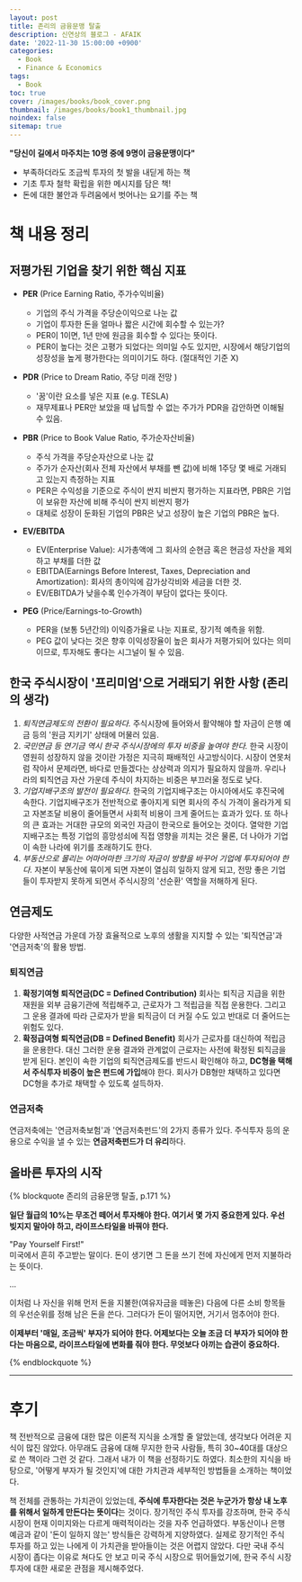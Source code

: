```yaml
---
layout: post
title: 존리의 금융문맹 탈출
description: 신연상의 블로그 - AFAIK
date: '2022-11-30 15:00:00 +0900'
categories:
  - Book
  - Finance & Economics
tags:
  - Book
toc: true
cover: /images/books/book_cover.png
thumbnail: /images/books/book1_thumbnail.jpg
noindex: false
sitemap: true
---
```


**"당신이 길에서 마주치는 10명 중에 9명이 금융문맹이다"**
- 부족하더라도 조금씩 투자의 첫 발을 내딛게 하는 책
- 기초 투자 철학 확립을 위한 메시지를 담은 책!
- 돈에 대한 불안과 두려움에서 벗어나는 요기를 주는 책

<!-- more -->

# 책 내용 정리
## 저평가된 기업을 찾기 위한 핵심 지표
- **PER** (Price Earning Ratio, 주가수익비율)  
  - 기업의 주식 가격을 주당순이익으로 나눈 값
  - 기업이 투자한 돈을 얼마나 짧은 시간에 회수할 수 있는가?
  - PER이 1이면, 1년 만에 원금을 회수할 수 있다는 뜻이다.
  - PER이 높다는 것은 고평가 되었다는 의미일 수도 있지만, 시장에서 해당기업의 성장성을 높게 평가한다는 의미이기도 하다. (절대적인 기준 X)

- **PDR** (Price to Dream Ratio, 주당 미래 전망 )
  - '꿈'이란 요소를 넣은 지표 (e.g. TESLA)
  - 재무제표나 PER만 보았을 때 납득할 수 없는 주가가 PDR을 감안하면 이해될 수 있음.

- **PBR** (Price to Book Value Ratio, 주가순자산비율)
  - 주식 가격을 주당순자산으로 나눈 값 
  - 주가가 순자산(회사 전체 자산에서 부채를 뺀 값)에 비해 1주당 몇 배로 거래되고 있는지 측정하는 지표
  - PER은 수익성을 기준으로 주식이 싼지 비싼지 평가하는 지표라면, PBR은 기업이 보유한 자산에 비해 주식이 싼지 비싼지 평가
  - 대체로 성장이 둔화된 기업의 PBR은 낮고 성장이 높은 기업의 PBR은 높다.

- **EV/EBITDA** 
  - EV(Enterprise Value): 시가총액에 그 회사의 순현금 혹은 현금성 자산을 제외하고 부채를 더한 값
  - EBITDA(Earnings Before Interest, Taxes, Depreciation and Amortization): 회사의 총이익에 감가상각비와 세금을 더한 것.
  - EV/EBITDA가 낮을수록 인수가격이 부담이 없다는 뜻이다.

- **PEG** (Price/Earnings-to-Growth)
  - PER을 (보통 5년간의) 이익증가율로 나눈 지표로, 장기적 예측을 위함.
  - PEG 값이 낮다는 것은 향후 이익성장율이 높은 회사가 저평가되어 있다는 의미이므로, 투자해도 좋다는 시그널이 될 수 있음.


## 한국 주식시장이 '프리미엄'으로 거래되기 위한 사항 (존리의 생각)
1. *퇴직연금제도의 전환이 필요하다.* 주식시장에 들어와서 활약해야 할 자금이 은행 예금 등의 '원금 지키기' 상태에 머물러 있음.
2. *국민연금 등 연기금 역시 한국 주식시장에의 투자 비중을 높여야 한다.* 한국 시장이 영원히 성장하지 않을 것이란 가정은 지극히 패배적인 사고방식이다. 시장이 연못처럼 작아서 문제라면, 바다로 만들겠다는 상상력과 의지가 필요하지 않을까. 우리나라의 퇴직연금 자산 가운데 주식이 차지하는 비중은 부끄러울 정도로 낮다. 
3.  *기업지배구조의 발전이 필요하다.* 한국의 기업지배구조는 아시아에서도 후진국에 속한다. 기업지배구조가 전반적으로 좋아지게 되면 회사의 주식 가격이 올라가게 되고 자본조달 비용이 줄어들면서 사회적 비용이 크게 줄어드는 효과가 있다. 또 하나의 큰 효과는 거대한 규모의 외국인 자금이 한국으로 들어오는 것이다. 열악한 기업지배구조는 특정 기업의 흥망성쇠에 직접 영향을 끼치는 것은 물론, 더 나아가 기업이 속한 나라에 위기를 초래하기도 한다. 
4. *부동산으로 몰리는 어마어마한 크기의 자금이 방향을 바꾸어 기업에 투자되어야 한다.* 자본이 부동산에 묶이게 되면 자본이 열심히 일하지 않게 되고, 전망 좋은 기업들이 투자받지 못하게 되면서 주식시장의 '선순환' 역할을 저해하게 된다. 

## 연금제도
다양한 사적연금 가운데 가장 효율적으로 노후의 생활을 지지할 수 있는 '퇴직연금'과 '연금저축'의 활용 방법.
### 퇴직연금
1. **확정기여형 퇴직연금(DC = Defined Contribution)**
회사는 퇴직금 지급을 위한 재원을 외부 금융기관에 적립해주고, 근로자가 그 적립금을 직접 운용한다. 그리고 그 운용 결과에 따라 근로자가 받을 퇴직금이 더 커질 수도 있고 반대로 더 줄어드는 위험도 있다.
2. **확정급여형 퇴직연금(DB = Defined Benefit)** 회사가 근로자를 대신하여 적립금을 운용한다. 대신 그러한 운용 결과와 관계없이 근로자는 사전에 확정된 퇴직금을 받게 된다. 
본인이 속한 기업의 퇴직연금제도를 반드시 확인해야 하고, **DC형을 택해서 주식투자 비중이 높은 펀드에 가입**해야 한다. 회사가 DB형만 채택하고 있다면 DC형을 추가로 채택할 수 있도록 설득하자. 

### 연금저축
연금저축에는 '연금저축보험'과 '연금저축펀드'의 2가지 종류가 있다. 주식투자 등의 운용으로 수익을 낼 수 있는 **연금저축펀드가 더 유리**하다. 

## 올바른 투자의 시작 
{% blockquote 존리의 금융문맹 탈출, p.171 %}

**일단 월급의 10%는 무조건 떼어서 투자해야 한다. 여기서 몇 가지 중요한게 있다. 우선 빚지지 말아야 하고, 라이프스타일을 바꿔야 한다.**

"Pay Yourself First!"  
미국에서 흔히 주고받는 말이다. 돈이 생기면 그 돈을 쓰기 전에 자신에게 먼저 지불하라는 뜻이다. 

...

이처럼 나 자신을 위해 먼저 돈을 지불한(여유자금을 떼놓은) 다음에 다른 소비 항목들의 우선순위를 정해 남은 돈을 쓴다. 그러다가 돈이 떨어지면, 거기서 멈추어야 한다.

**이제부터 '매일, 조금씩' 부자가 되어야 한다. 어제보다는 오늘 조금 더 부자가 되어야 한다는 마음으로, 라이프스타일에 변화를 줘야 한다. 무엇보다 아끼는 습관이 중요하다.**

{% endblockquote %}

----

# 후기
책 전반적으로 금융에 대한 많은 이론적 지식을 소개할 줄 알았는데, 생각보다 어려운 지식이 많진 않았다. 아무래도 금융에 대해 무지한 한국 사람들, 특히 30~40대를 대상으로 쓴 책이라 그런 것 같다. 그래서 내가 이 책을 선정하기도 하였다. 최소한의 지식을 바탕으로, '어떻게 부자가 될 것인지'에 대한 가치관과 세부적인 방법들을 소개하는 책이었다. 

책 전체를 관통하는 가치관이 있었는데, **주식에 투자한다는 것은 누군가가 항상 내 노후를 위해서 일하게 만든다는 뜻이다**는 것이다. 장기적인 주식 투자를 강조하며, 한국 주식 시장이 현재 이미지와는 다르게 매력적이라는 것을 자주 언급하였다. 부동산이나 은행 예금과 같이 '돈이 일하지 않는' 방식들은 강력하게 지양하였다. 실제로 장기적인 주식 투자를 하고 있는 나에게 이 가치관을 받아들이는 것은 어렵지 않았다. 다만 국내 주식 시장이 좁다는 이유로 쳐다도 안 보고 미국 주식 시장으로 뛰어들었기에, 한국 주식 시장 투자에 대한 새로운 관점을 제시해주었다. 
